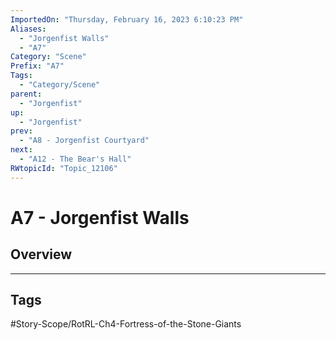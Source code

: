 ```yaml
---
ImportedOn: "Thursday, February 16, 2023 6:10:23 PM"
Aliases:
  - "Jorgenfist Walls"
  - "A7"
Category: "Scene"
Prefix: "A7"
Tags:
  - "Category/Scene"
parent:
  - "Jorgenfist"
up:
  - "Jorgenfist"
prev:
  - "A8 - Jorgenfist Courtyard"
next:
  - "A12 - The Bear's Hall"
RWtopicId: "Topic_12106"
---
```

# A7 - Jorgenfist Walls
## Overview

---
## Tags
#Story-Scope/RotRL-Ch4-Fortress-of-the-Stone-Giants

